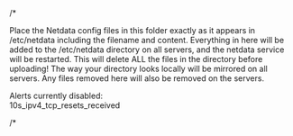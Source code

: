 /*

Place the Netdata config files in this folder exactly as it appears in /etc/netdata including the filename and content.
Everything in here will be added to the /etc/netdata directory on all servers, and the netdata service will be restarted.
This will delete ALL the files in the directory before uploading!
The way your directory looks locally will be mirrored on all servers. Any files removed here will also be removed on the servers.

Alerts currently disabled:  
10s_ipv4_tcp_resets_received

/*
